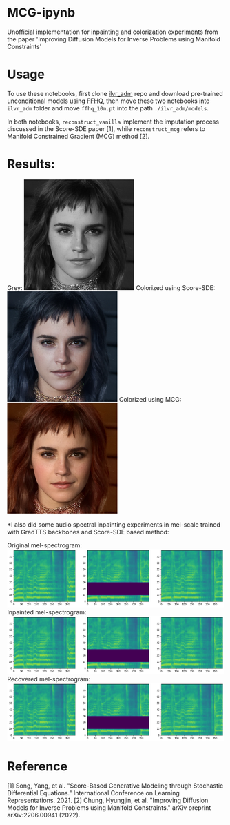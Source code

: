 # MCG-ipynb
Unofficial implementation for inpainting and colorization experiments from the paper 'Improving Diffusion Models for Inverse Problems using Manifold Constraints'

# Usage

To use these notebooks, first clone [ilvr_adm](https://github.com/jychoi118/ilvr_adm) repo and download pre-trained unconditional models using [FFHQ](https://drive.google.com/file/d/117Y6Z6-Hg6TMZVIXMmgYbpZy7QvTXign/view?usp=sharing), then move these two notebooks into `ilvr_adm` folder and move `ffhq_10m.pt` into the path `./ilvr_adm/models`.

In both notebooks, `reconstruct_vanilla` implement the imputation process discussed in the Score-SDE paper [1], while `reconstruct_mcg` refers to Manifold Constrained Gradient (MCG) method [2].

# Results:

Grey:
![a](./results/grey.png)
Colorized using Score-SDE:
![b](./results/color_vanilla.png)
Colorized using MCG:
![c](./results/color_mcg.png)

*I also did some audio spectral inpainting experiments in mel-scale trained with GradTTS backbones and Score-SDE based method:

Original mel-spectrogram:
![a](./results/mel_ori.png)
Inpainted mel-spectrogram:
![b](./results/mel_inp.png)
Recovered mel-spectrogram:
![c](./results/mel_rec.png)

# Reference
[1] Song, Yang, et al. "Score-Based Generative Modeling through Stochastic Differential Equations." International Conference on Learning Representations. 2021.
[2] Chung, Hyungjin, et al. "Improving Diffusion Models for Inverse Problems using Manifold Constraints." arXiv preprint arXiv:2206.00941 (2022).